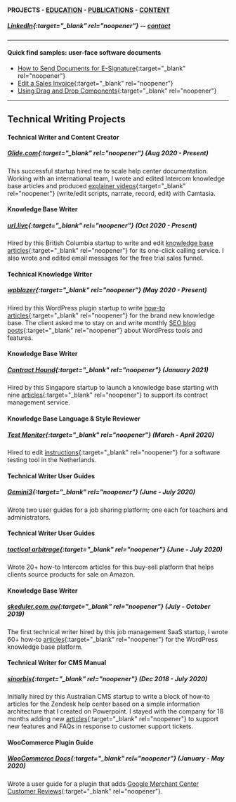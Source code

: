 #### PROJECTS - [EDUCATION](https://writingteacher.github.io/rob-whyte/education) - [PUBLICATIONS](https://writingteacher.github.io/rob-whyte/publications) - [CONTENT](https://writingteacher.github.io/rob-whyte/content)   

##### [LinkedIn](https://www.linkedin.com/in/robwhyte/){:target="_blank" rel="noopener"} -- <a href="mailto:robbusan@yahoo.com">contact</a>   

***   
    
#### Quick find samples: user-face software documents    
* [How to Send Documents for E-Signature](https://help.glide.com/en/articles/4761633-how-to-send-documents-for-e-signature-with-glide-signatures){:target="_blank" rel="noopener"}   
* [Edit a Sales Invoice](https://help.skeduler.com.au/knowledgebase/edit-a-sales-invoice-from-a-job-card/){:target="_blank" rel="noopener"}   
* [Using Drag and Drop Components](https://help.sinorbis.com/hc/en-us/articles/360000896076-Using-Drag-and-Drop-Components-in-the-WeChat-Editor){:target="_blank" rel="noopener"}   
   
    
***   
      
      
## Technical Writing Projects   
   
      
      
#### Technical Writer and Content Creator
##### [Glide.com](https://glide.com){:target="_blank" rel="noopener"}   (Aug 2020 - Present)  
This successful startup hired me to scale help center documentation. Working with an international team, I wrote and edited Intercom knowledge base articles and produced [explainer videos](https://help.glide.com/en/articles/4786477-how-to-create-and-manage-brokerage-checklists){:target="_blank" rel="noopener"} (write/edit scripts, narrate, record, edit) with Camtasia.     
     
                  
#### Knowledge Base Writer               
##### [url.live](https://url.live/Account/Login){:target="_blank" rel="noopener"}  (Oct 2020 - Present)  
Hired by this British Columbia startup to write and edit [knowledge base articles](https://help.url.live/knowledge-base/how-to-answer-a-call/){:target="_blank" rel="noopener"} for its one-click calling service. I also wrote and edited email messages for the free trial sales funnel.    
    
    
#### Technical Knowledge Writer
##### [wpblazer](https://wpblazer.com/){:target="_blank" rel="noopener"}  (May 2020 - Present)  
Hired by this WordPress plugin startup to write [how-to articles](https://help.wpblazer.com/getting-started/how-to-add-a-word-press-site){:target="_blank" rel="noopener"} for the brand new knowledge base. The client asked me to stay on and write monthly [SEO blog posts](https://wpblazer.com/wordpress-backup/restore-wordpress-from-backup/){:target="_blank" rel="noopener"} about WordPress tools and features.   
   
          
#### Knowledge Base Writer    
##### [Contract Hound](https://www.contracthound.com/){:target="_blank" rel="noopener"}  (January 2021)  
Hired by this Singapore startup to launch a knowledge base starting with nine [articles](https://help.contracthound.com/en/articles/4818152-how-to-set-up-a-workflow){:target="_blank" rel="noopener"} to support its contract management service.  
   
   
#### Knowledge Base Language & Style Reviewer
##### [Test Monitor](https://www.testmonitor.com/){:target="_blank" rel="noopener"}  (March - April 2020)  
Hired to edit [instructions](https://help.testmonitor.com/requirements-overview){:target="_blank" rel="noopener"} for a software testing tool in the Netherlands.  



#### Technical Writer User Guides
##### [Gemini3](https://gemini3.com.au/){:target="_blank" rel="noopener"}  (June - July 2020)  
Wrote two user guides for a job sharing platform; one each for teachers and administrators.     


#### Technical Writer User Guides
##### [tactical arbitrage](https://tacticalarbitrage.com/){:target="_blank" rel="noopener"}  (June - July 2020)  
Wrote 20+ how-to Intercom articles for this buy-sell platform that helps clients source products for sale on Amazon.    
    
    
#### Knowledge Base Writer
##### [skeduler.com.au](https://www.skeduler.com.au/){:target="_blank" rel="noopener"}  (July - October 2019)  
The first technical writer hired by this job management SaaS startup, I wrote 60+ how-to [articles](https://help.skeduler.com.au/knowledgebase/converting-a-quote-into-a-sale-with-the-technician-view/){:target="_blank" rel="noopener"} for the WordPress knowledge base platform.     
    
    
#### Technical Writer for CMS Manual
##### [sinorbis](https://www.sinorbis.com/){:target="_blank" rel="noopener"}  (Dec 2018 - July 2020)  
Initially hired by this Australian CMS startup to write a block of how-to articles for the Zendesk help center based on a simple information architecture that I created on Powerpoint. I stayed with the company for 18 months adding new [articles](https://help.sinorbis.com/hc/en-us/articles/360000870816-Adding-Images-to-WeChat-Menu-Items/){:target="_blank" rel="noopener"} to support new features and FAQs in response to customer support tickets.   
   
   
#### WooCommerce Plugin Guide
##### [WooCommerce Docs](https://docs.woocommerce.com/){:target="_blank" rel="noopener"}  (January - May 2020)  
Wrote a user guide for a plugin that adds [Google Merchant Center Customer Reviews](https://docs.woocommerce.com/document/woocommerce-google-merchant-center-customer-reviews/){:target="_blank" rel="noopener"}.





